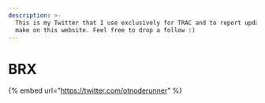 ```yaml
---
description: >-
  This is my Twitter that I use exclusively for TRAC and to report updates I
  make on this website. Feel free to drop a follow :)
---
```


# BRX

{% embed url="https://twitter.com/otnoderunner" %}
